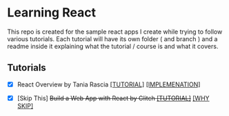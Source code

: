 # Learning React
This repo is created for the sample react apps I create while trying to follow various tutorials. Each tutorial will have its own folder ( and branch ) and a readme inside it explaining what the tutorial / course is and what it covers.

## Tutorials
- [x] React Overview by Tania Rascia [[TUTORIAL]](https://www.taniarascia.com/getting-started-with-react/) [[IMPLEMENATION]](https://github.com/ashawe/learning-react/tree/master/overview)

- [x] [Skip This] ~~Build a Web App with React by Glitch [[TUTORIAL]](https://glitch.com/glimmer/post/react-starter-kit/)~~ [[WHY SKIP]](https://github.com/ashawe/learning-react/tree/master/glitch-react/)